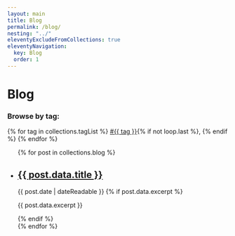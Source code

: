 ```yaml
---
layout: main
title: Blog
permalink: /blog/
nesting: "../"
eleventyExcludeFromCollections: true
eleventyNavigation:
  key: Blog
  order: 1
---
```


# Blog

<h3>Browse by tag:</h3>
  <div class="tag-list">
    {% for tag in collections.tagList %}
      <a href="/blog/tags/{{ tag | slug }}/">#{{ tag }}</a>{% if not loop.last %}, {% endif %}
    {% endfor %}
  </div>





<ul class="post-list">
{% for post in collections.blog %}
  <li class="post-item">
    <h2>
      <a href="{{ post.url }}">{{ post.data.title }}</a>
    </h2>
    <i class="bi bi-calendar-heart"></i> <time datetime="{{ post.date | dateIso }}">{{ post.date | dateReadable }}</time>
    {% if post.data.excerpt %}
      <p>{{ post.data.excerpt }}</p>
    {% endif %}
  </li>
{% endfor %}
</ul>